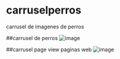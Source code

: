 # carruselperros
carrusel de imagenes de perros

##carrusel de perros
![image](https://github.com/user-attachments/assets/65847139-a210-47f1-a5cd-fd845033ea64)

##carrusel page view paginas web
![image](https://github.com/user-attachments/assets/43682479-7106-44b2-bf26-20576f1a3fb6)
